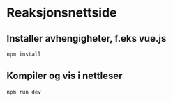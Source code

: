 # Reaksjonsnettside

## Installer avhengigheter, f.eks vue.js

```sh
npm install
```

## Kompiler og vis i nettleser

```sh
npm run dev
```